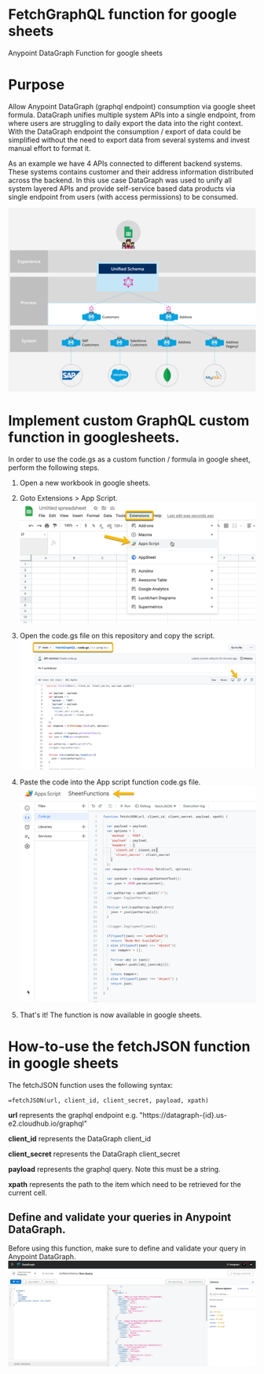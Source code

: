 # FetchGraphQL function for google sheets
Anypoint DataGraph Function for google sheets

# Purpose
Allow Anypoint DataGraph (graphql endpoint) consumption via google sheet formula. DataGraph unifies multiple system APIs into a single endpoint, from where users are struggling to daily export the data into the right context. With the DataGraph endpoint the consumption / export of data could be simplified without the need to export data from several systems and invest manual effort to format it.

As an example we have 4 APIs connected to different backend systems. These systems contains customer and their address information distributed across the backend. In this use case DataGraph was used to unify all system layered APIs and provide self-service based data products via single endpoint from users (with access permissions) to be consumed. 

![Image of API-led example](https://github.com/API-Activist/FetchGraphQL/blob/main/customer_address.png)

# Implement custom GraphQL custom function in googlesheets.
In order to use the code.gs as a custom function / formula in google sheet, perform the following steps.

1. Open a new workbook in google sheets.
2. Goto Extensions > App Script.
![Image of API-led example](https://github.com/API-Activist/FetchGraphQL/blob/main/extension.png)

3. Open the code.gs file on this repository and copy the script.
![Image of API-led example](https://github.com/API-Activist/FetchGraphQL/blob/main/fetchgraphql.png)

4. Paste the code into the App script function code.gs file.
![Image of API-led example](https://github.com/API-Activist/FetchGraphQL/blob/main/appscript.png)

5. That's it! The function is now available in google sheets.

# How-to-use the fetchJSON function in google sheets
The fetchJSON function uses the following syntax:

    =fetchJSON(url, client_id, client_secret, payload, xpath)

**url** represents the graphql endpoint e.g. "https://datagraph-{id}.us-e2.cloudhub.io/graphql"
  
**client_id** represents the DataGraph client_id

**client_secret** represents the DataGraph client_secret

**payload** represents the graphql query. Note this must be a string.
  
**xpath** represents the path to the item which need to be retrieved for the current cell.

## Define and validate your queries in Anypoint DataGraph.
Before using this function, make sure to define and validate your query in Anypoint DataGraph. 
![Image of API-led example](https://github.com/API-Activist/FetchGraphQL/blob/main/DGquery.png)

  
